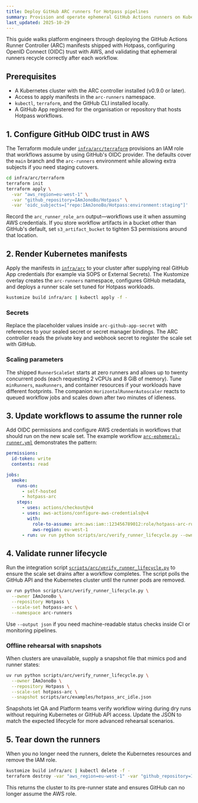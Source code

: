 ```yaml
---
title: Deploy GitHub ARC runners for Hotpass pipelines
summary: Provision and operate ephemeral GitHub Actions runners on Kubernetes using OIDC and the Actions Runner Controller.
last_updated: 2025-10-29
---
```


This guide walks platform engineers through deploying the GitHub Actions Runner Controller (ARC) manifests shipped with Hotpass,
configuring OpenID Connect (OIDC) trust with AWS, and validating that ephemeral runners recycle correctly after each workflow.

## Prerequisites

- A Kubernetes cluster with the ARC controller installed (v0.9.0 or later).
- Access to apply manifests in the `arc-runners` namespace.
- `kubectl`, `terraform`, and the GitHub CLI installed locally.
- A GitHub App registered for the organisation or repository that hosts Hotpass workflows.

## 1. Configure GitHub OIDC trust in AWS

The Terraform module under [`infra/arc/terraform`](../../infra/arc/terraform) provisions an IAM role that workflows assume by using
GitHub's OIDC provider. The defaults cover the `main` branch and the `arc-runners` environment while allowing extra subjects if
you need staging cutovers.

```bash
cd infra/arc/terraform
terraform init
terraform apply \
  -var "aws_region=eu-west-1" \
  -var "github_repository=IAmJonoBo/Hotpass" \
  -var 'oidc_subjects=["repo:IAmJonoBo/Hotpass:environment:staging"]'
```

Record the `arc_runner_role_arn` output—workflows use it when assuming AWS credentials. If you store workflow artifacts in a
bucket other than GitHub's default, set `s3_artifact_bucket` to tighten S3 permissions around that location.

## 2. Render Kubernetes manifests

Apply the manifests in [`infra/arc`](../../infra/arc/) to your cluster after supplying real GitHub App credentials (for example via
SOPS or External Secrets). The Kustomize overlay creates the `arc-runners` namespace, configures GitHub metadata, and deploys a
runner scale set tuned for Hotpass workloads.

```bash
kustomize build infra/arc | kubectl apply -f -
```

### Secrets

Replace the placeholder values inside `arc-github-app-secret` with references to your sealed secret or secret manager bindings.
The ARC controller reads the private key and webhook secret to register the scale set with GitHub.

### Scaling parameters

The shipped `RunnerScaleSet` starts at zero runners and allows up to twenty concurrent pods (each requesting 2 vCPUs and 8 GiB of
memory). Tune `minRunners`, `maxRunners`, and container resources if your workloads have different footprints. The companion
`HorizontalRunnerAutoscaler` reacts to queued workflow jobs and scales down after two minutes of idleness.

## 3. Update workflows to assume the runner role

Add OIDC permissions and configure AWS credentials in workflows that should run on the new scale set. The example workflow
[`arc-ephemeral-runner.yml`](../../.github/workflows/arc-ephemeral-runner.yml) demonstrates the pattern:

```yaml
permissions:
  id-token: write
  contents: read

jobs:
  smoke:
    runs-on:
      - self-hosted
      - hotpass-arc
    steps:
      - uses: actions/checkout@v4
      - uses: aws-actions/configure-aws-credentials@v4
        with:
          role-to-assume: arn:aws:iam::123456789012:role/hotpass-arc-runner
          aws-region: eu-west-1
      - run: uv run python scripts/arc/verify_runner_lifecycle.py --owner IAmJonoBo --repository Hotpass --scale-set hotpass-arc
```

## 4. Validate runner lifecycle

Run the integration script [`scripts/arc/verify_runner_lifecycle.py`](../../scripts/arc/verify_runner_lifecycle.py) to ensure the
scale set drains after a workflow completes. The script polls the GitHub API and the Kubernetes cluster until the runner pods are
removed.

```bash
uv run python scripts/arc/verify_runner_lifecycle.py \
  --owner IAmJonoBo \
  --repository Hotpass \
  --scale-set hotpass-arc \
  --namespace arc-runners
```

Use `--output json` if you need machine-readable status checks inside CI or monitoring pipelines.

### Offline rehearsal with snapshots

When clusters are unavailable, supply a snapshot file that mimics pod and runner
states:

```bash
uv run python scripts/arc/verify_runner_lifecycle.py \
  --owner IAmJonoBo \
  --repository Hotpass \
  --scale-set hotpass-arc \
  --snapshot scripts/arc/examples/hotpass_arc_idle.json
```

Snapshots let QA and Platform teams verify workflow wiring during dry runs
without requiring Kubernetes or GitHub API access. Update the JSON to match the
expected lifecycle for more advanced rehearsal scenarios.

## 5. Tear down the runners

When you no longer need the runners, delete the Kubernetes resources and remove the IAM role.

```bash
kustomize build infra/arc | kubectl delete -f -
terraform destroy -var "aws_region=eu-west-1" -var "github_repository=IAmJonoBo/Hotpass"
```

This returns the cluster to its pre-runner state and ensures GitHub can no longer assume the AWS role.
